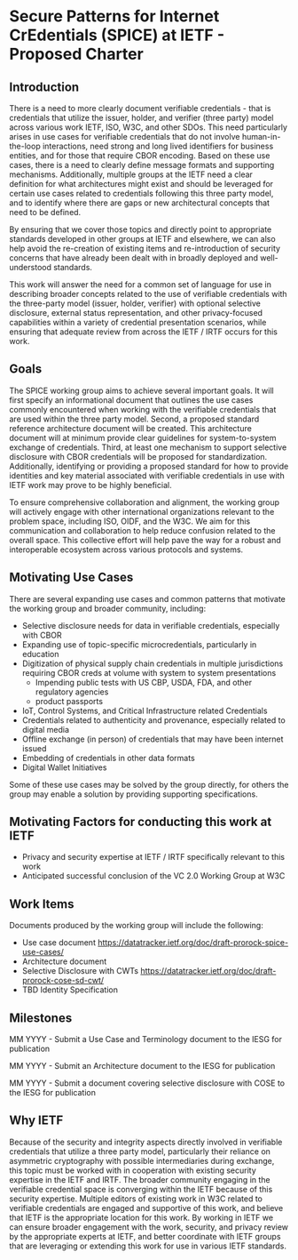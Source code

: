 # Secure Patterns for Internet CrEdentials (SPICE) at IETF - Proposed Charter

## Introduction

There is a need to more clearly document verifiable credentials - that is credentials that utilize the issuer, holder, and verifier (three party) model across various work IETF, ISO, W3C, and other SDOs.  This need particularly arises in use cases for verifiable credentials that do not involve human-in-the-loop interactions, need strong and long lived identifiers for business entities, and for those that require CBOR encoding. Based on these use cases, there is a need to clearly define message formats and supporting mechanisms.  Additionally, multiple groups at the IETF need a clear definition for what architectures might exist and should be leveraged for certain use cases related to credentials following this three party model, and to identify where there are gaps or new architectural concepts that need to be defined.

By ensuring that we cover those topics and directly point to appropriate standards developed in other groups at IETF and elsewhere, we can also help avoid the re-creation of existing items and re-introduction of security concerns that have already been dealt with in broadly deployed and well-understood standards. 

This work will answer the need for a common set of language for use in describing broader concepts related to the use of verifiable credentials with the three-party model (issuer, holder, verifier) with optional selective disclosure, external status representation, and other privacy-focused capabilities within a variety of credential presentation scenarios, while ensuring that adequate review from across the IETF / IRTF occurs for this work.

## Goals

The SPICE working group aims to achieve several important goals. It will first specify an informational document that outlines the use cases commonly encountered when working with the verifiable credentials that are used within the three party model. Second, a proposed standard reference architecture document will be created. This architecture document will at minimum provide clear guidelines for system-to-system exchange of credentials. Third, at least one mechanism to support selective disclosure with CBOR credentials will be proposed for standardization.  Additionally, identifying or providing a proposed standard for how to provide identities and key material associated with verifiable credentials in use with IETF work may prove to be highly beneficial.

To ensure comprehensive collaboration and alignment, the working group will actively engage with other international organizations relevant to the problem space, including ISO, OIDF, and the W3C. We aim for this communication and collaboration to help reduce confusion related to the overall space. This collective effort will help pave the way for a robust and interoperable ecosystem across various protocols and systems.  

## Motivating Use Cases

There are several expanding use cases and common patterns that motivate the working group and broader community, including:

- Selective disclosure needs for data in verifiable credentials, especially with CBOR
- Expanding use of topic-specific microcredentials, particularly in education
- Digitization of physical supply chain credentials in multiple jurisdictions requiring CBOR creds at volume with system to system presentations
  - Impending public tests with US CBP, USDA, FDA, and other regulatory agencies
  - product passports
- IoT, Control Systems, and Critical Infrastructure related Credentials
- Credentials related to authenticity and provenance, especially related to digital media
- Offline exchange (in person) of credentials that may have been internet issued
- Embedding of credentials in other data formats
- Digital Wallet Initiatives

Some of these use cases may be solved by the group directly, for others the group may enable a solution by providing supporting specifications.

## Motivating Factors for conducting this work at IETF

- Privacy and security expertise at IETF / IRTF specifically relevant to this work
- Anticipated successful conclusion of the VC 2.0 Working Group at W3C

## Work Items

Documents produced by the working group will include the following:

- Use case document https://datatracker.ietf.org/doc/draft-prorock-spice-use-cases/ 
- Architecture document
- Selective Disclosure with CWTs https://datatracker.ietf.org/doc/draft-prorock-cose-sd-cwt/ 
- TBD Identity Specification

## Milestones

MM YYYY - Submit a Use Case and Terminology document to the IESG for publication

MM YYYY - Submit an Architecture document to the IESG for publication

MM YYYY - Submit a document covering selective disclosure with COSE to the IESG for publication

## Why IETF

Because of the security and integrity aspects directly involved in verifiable credentials that utilize a three party model, particularly their reliance on asymmetric cryptography with possible intermediaries during exchange, this topic must be worked with in cooperation with existing security expertise in the IETF and IRTF.  The broader community engaging in the verifiable credential space is converging within the IETF because of this security expertise. Multiple editors of existing work in W3C related to verifiable credentials are engaged and supportive of this work, and believe that IETF is the appropriate location for this work. By working in IETF we can ensure broader engagement with the work, security, and privacy review by the appropriate experts at IETF, and better coordinate with IETF groups that are leveraging or extending this work for use in various IETF standards.  
